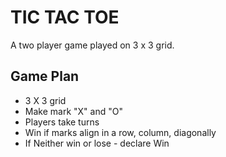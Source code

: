 # TIC TAC TOE
A two player game played on 3 x 3 grid.

## Game Plan
- 3 X 3 grid
- Make mark "X" and "O"
- Players take turns
- Win if marks align in a row, column, diagonally
- If Neither win or lose - declare Win

